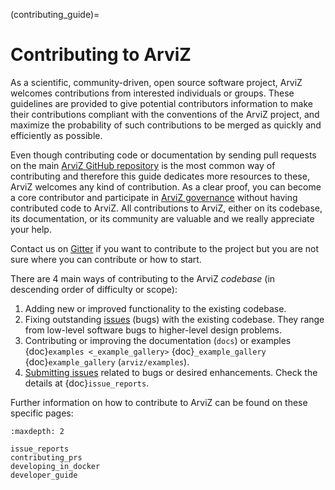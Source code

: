(contributing_guide)=
# Contributing to ArviZ
As a scientific, community-driven, open source software project,
ArviZ welcomes contributions from interested individuals or groups.
These guidelines are provided to give potential contributors information
to make their contributions compliant with the conventions of the ArviZ project,
and maximize the probability of such contributions to be merged as quickly
and efficiently as possible.

Even though contributing code or documentation by sending pull requests on
the main [ArviZ GitHub repository](https://github.com/arviz-devs/arviz) is the most common way of contributing and
therefore this guide dedicates more resources to these, ArviZ welcomes any kind of contribution.
As a clear proof, you can become a core contributor and participate in
[ArviZ governance](https://github.com/arviz-devs/arviz/blob/main/GOVERNANCE.md)
without having contributed code to ArviZ.
All contributions to ArviZ, either on its codebase, its documentation,
or its community are valuable and we really appreciate your help.

Contact us on [Gitter](https://gitter.im/arviz-devs/community) if you want to
contribute to the project but you are not sure where you can contribute or how to start.

There are 4 main ways of contributing to the ArviZ _codebase_
(in descending order of difficulty or scope):

1. Adding new or improved functionality to the existing codebase.
2. Fixing outstanding [issues](https://github.com/arviz-devs/arviz/issues) (bugs) with the existing codebase. They range from low-level software bugs to higher-level design problems.
3. Contributing or improving the documentation (`docs`) or examples {doc}`examples <_example_gallery>` {doc}`_example_gallery` {doc}`example_gallery` (`arviz/examples`).
4. [Submitting issues](https://github.com/arviz-devs/arviz/issues/new/choose) related to bugs or desired enhancements. Check the details at {doc}`issue_reports`.

Further information on how to contribute to ArviZ can be found on these specific pages:

```{toctree}
:maxdepth: 2

issue_reports
contributing_prs
developing_in_docker
developer_guide
```
